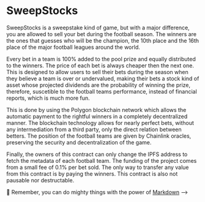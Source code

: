 # SweepStocks

SweepStocks is a sweepstake kind of game, but with a major difference, you are allowed to sell your bet during the football season. The winners are the ones that guesses who will be the champion, the 10th place and the 16th place of the major football leagues around the world.

Every bet in a team is 100% added to the pool prize and equally distributed to the winners. The price of each bet is always cheaper then the next one. This is designed to allow users to sell their bets during the season when they believe a team is over or undervalued, making their bets a stock kind of asset whose projected dividends are the probability of winning the prize, therefore, suscetible to the football teams performance, instead of financial reports, which is much more fun.

This is done by using the Polygon blockchain network which allows the automatic payment to the rightful winners in a completely decentralized manner. The blockchain technology allows for nearly perfect bets, without any intermediation from a third party, only the direct relation between betters. The position of the football teams are given by Chainlink oracles, preserving the security and decentralization of the game.

Finally, the owners of this contract can only change the IPFS address to fetch the metadata of each football team. The funding of the project comes from a small fee of 0.1% per bet sold. The only way to transfer any value from this contract is by paying the winners. This contract is also not pausable nor destructable.

🧙 Remember, you can do mighty things with the power of [Markdown](https://docs.github.com/github/writing-on-github/getting-started-with-writing-and-formatting-on-github/basic-writing-and-formatting-syntax)
-->
